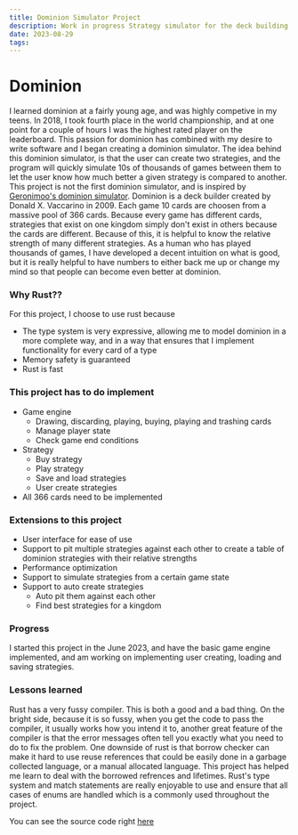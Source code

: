 ```yaml
---
title: Dominion Simulator Project
description: Work in progress Strategy simulator for the deck building game Dominion
date: 2023-08-29
tags: 
---
```

# Dominion
I learned dominion at a fairly young age, and was highly competive in my teens. In 2018, I took fourth place in the world championship, and at one point for a couple of hours I was the highest rated player on the leaderboard. This passion for dominion has combined with my desire to write software and I began creating a dominion simulator. 
The idea behind this dominion simulator, is that the user can create two strategies, and the program will quickly simulate 10s of thousands of games between them to let the user know how much better a given strategy is compared to another. This project is not the first dominion simulator, and is inspired by [Geronimoo's dominion simulator](https://github.com/Geronimoo/DominionSim).
Dominion is a deck builder created by Donald X. Vaccarino in 2009. Each game 10 cards are choosen from a massive pool of 366 cards. Because every game has different cards, strategies that exist on one kingdom simply don't exist in others because the cards are different. Because of this, it is helpful to know the relative strength of many different strategies. As a human who has played thousands of games, I have developed a decent intuition on what is good, but it is really helpful to have numbers to either back me up or change my mind so that people can become even better at dominion.
### Why Rust??
For this project, I choose to use rust because
- The type system is very expressive, allowing me to model dominion in a more complete way, and in a way that ensures that I implement functionality for every card of a type
- Memory safety is guaranteed
- Rust is fast
### This project has to do implement
- Game engine
  - Drawing, discarding, playing, buying, playing and trashing cards
  - Manage player state
  - Check game end conditions
- Strategy
  - Buy strategy
  - Play strategy
  - Save and load strategies
  - User create strategies
- All 366 cards need to be implemented
### Extensions to this project
- User interface for ease of use
- Support to pit multiple strategies against each other to create a table of dominion strategies with their relative strengths
- Performance optimization
- Support to simulate strategies from a certain game state
- Support to auto create strategies
  - Auto pit them against each other
  - Find best strategies for a kingdom
### Progress
I started this project in the June 2023, and have the basic game engine implemented, and am working on implementing user creating, loading and saving strategies.
### Lessons learned
Rust has a very fussy compiler. This is both a good and a bad thing. On the bright side, because it is so fussy, when you get the code to pass the compiler, it usually works how you intend it to, another great feature of the compiler is that the error messages often tell you exactly what you need to do to fix the problem.
One downside of rust is that borrow checker can make it hard to use reuse references that could be easily done in a garbage collected language, or a manual allocated language. This project has helped me learn to deal with the borrowed refrences and lifetimes. Rust's type system and match statements are really enjoyable to use and ensure that all cases of enums are handled which is a commonly used throughout the project.

You can see the source code right [here](https://github.com/SimeonSteward/dominion_simulator)
